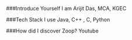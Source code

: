 ###Introduce Yourself I am Arijit Das, MCA, KGEC

###Tech Stack I use Java, C++ , C, Python

###How did I discover Zoop? Youtube
